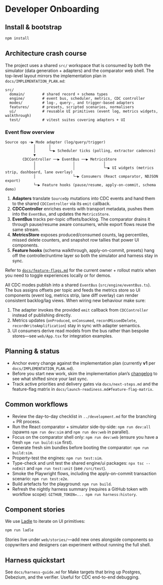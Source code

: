 # Developer Onboarding

## Install & bootstrap
```bash
npm install
```

## Architecture crash course

The project uses a shared `src/` workspace that is consumed by both the simulator (data generation + adapters) and the comparator web shell. The top-level layout mirrors the implementation plan in `docs/IMPLEMENTATION_PLAN.md`:

```
src/
  domain/        # shared record + schema types
  engine/        # event bus, scheduler, metrics, CDC controller
  modes/         # log-, query-, and trigger-based adapters
  features/      # presets, scripted scenarios, normalisers
  ui/            # reusable UI primitives (event log, metrics widgets, walkthrough)
  test/          # vitest suites covering adapters + UI
```

### Event flow overview

```text
Source ops ─▶ Mode adapter (log/query/trigger)
             │      │
             │      └─▶ Scheduler ticks (polling, extractor cadences)
             ▼
        CDCController ──▶ EventBus ──▶ MetricsStore
             │                 │             │
             │                 │             └─▶ UI widgets (metrics strip, dashboard, lane overlay)
             │                 └─▶ Consumers (React comparator, NDJSON export)
             └─▶ Feature hooks (pause/resume, apply-on-commit, schema demo)
```

1. **Adapters** translate `SourceOp` mutations into CDC events and hand them to the shared `CDCController` via its `emit` callback.
2. **CDCController** enriches events with transport metadata, pushes them into the `EventBus`, and updates the `MetricsStore`.
3. **EventBus** tracks per-topic offsets/backlog. The comparator drains it through pause/resume aware consumers, while export flows reuse the same stream.
4. **MetricsStore** exposes produced/consumed counts, lag percentiles, missed delete counters, and snapshot row tallies that power UI components.
5. **Feature hooks** (schema walkthrough, apply-on-commit, presets) hang off the controller/runtime layer so both the simulator and harness stay in sync.

Refer to [`docs/feature-flags.md`](./feature-flags.md) for the current owner + rollout matrix when you need to toggle experiences locally or for demos.

All CDC modes publish into a shared `EventBus` (`src/engine/eventBus.ts`). The bus assigns offsets per topic and feeds the metrics store so UI components (event log, metrics strip, lane diff overlay) can render consistent backlog/lag views. When wiring new behaviour make sure:

1. The adapter invokes the provided `emit` callback from `CDCController` instead of publishing directly.
2. Metrics updates (`onProduced`, `onConsumed`, `recordMissedDelete`, `recordWriteAmplification`) stay in sync with adapter semantics.
3. UI consumers derive read models from the bus rather than bespoke stores—see `web/App.tsx` for integration examples.

## Planning & status
- Anchor every change against the implementation plan (currently **v1** per `docs/IMPLEMENTATION_PLAN.md`).
- Before you start new work, skim the implementation plan’s [changelog](IMPLEMENTATION_PLAN.md#changelog) to see what shifted since your last sync.
- Track active priorities and delivery gates via `docs/next-steps.md` and the feature-flag matrix in `docs/launch-readiness.md#feature-flag-matrix`.

## Common workflows
- Review the day-to-day checklist in `../development.md` for the branching + PR process.
- Run the React comparator + simulator side-by-side: `npm run dev:all` (spawns `npm run dev:sim` and `npm run dev:web` in parallel).
- Focus on the comparator shell only: `npm run dev:web` (ensure you have a fresh `npm run build:sim` first).
- Generate fresh sim bundles before booting the comparator: `npm run build:sim`.
- Property-test the engines: `npm run test:sim`.
- Type-check and unit test the shared engine/ui packages: `npx tsc --noEmit` and `npm run test:unit` (see `/src/test`).
- Smoke the Playwright flows, including the apply-on-commit transaction scenario: `npm run test:e2e`.
- Build artefacts for the playground: `npm run build`.
- Refresh the nightly harness summary (requires a GitHub token with workflow scope): `GITHUB_TOKEN=... npm run harness:history`.

## Component stories
We use [Ladle](https://ladle.dev/) to iterate on UI primitives:
```bash
npm run ladle
```
Stories live under `web/stories/`—add new ones alongside components so copywriters and designers can experiment without running the full shell.

## Harness quickstart
See `docs/harness-guide.md` for Make targets that bring up Postgres, Debezium, and the verifier. Useful for CDC end-to-end debugging.
